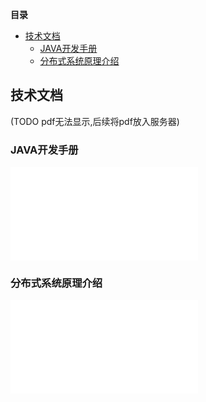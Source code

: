 <!-- START doctoc generated TOC please keep comment here to allow auto update -->
<!-- DON'T EDIT THIS SECTION, INSTEAD RE-RUN doctoc TO UPDATE -->
**目录**

- [技术文档](#%E6%8A%80%E6%9C%AF%E6%96%87%E6%A1%A3)
  - [JAVA开发手册](#java%E5%BC%80%E5%8F%91%E6%89%8B%E5%86%8C)
  - [分布式系统原理介绍](#%E5%88%86%E5%B8%83%E5%BC%8F%E7%B3%BB%E7%BB%9F%E5%8E%9F%E7%90%86%E4%BB%8B%E7%BB%8D)

<!-- END doctoc generated TOC please keep comment here to allow auto update -->

## 技术文档
   (TODO pdf无法显示,后续将pdf放入服务器)
 ### JAVA开发手册
 ![](../../../file/pdf/Java开发手册.pdf)

### 分布式系统原理介绍
 ![](../../../file/pdf/分布式系统原理介绍.pdf)